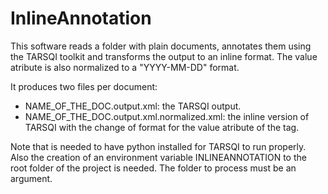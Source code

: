 # InlineAnnotation

This software reads a folder with plain documents, annotates them using the TARSQI toolkit and transforms the output to an inline format. The value atribute is also normalized to a "YYYY-MM-DD" format.

It produces two files per document:
- NAME_OF_THE_DOC.output.xml: the TARSQI output.
- NAME_OF_THE_DOC.output.xml.normalized.xml: the inline version of TARSQI with the change of format for the value atribute of the tag.

Note that is needed to have python installed for TARSQI to run properly. Also the creation of an environment variable INLINEANNOTATION to the root folder of the project is needed. The folder to process must be an argument.
